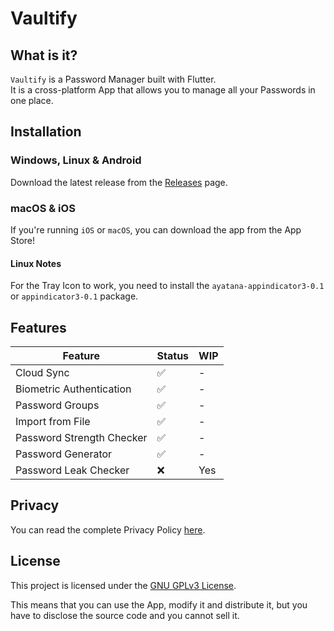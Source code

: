 # Vaultify

## What is it?

`Vaultify` is a Password Manager built with Flutter.
<br>
It is a cross-platform App that allows you to manage all your Passwords in one place.

## Installation

### Windows, Linux & Android

Download the latest release from the [Releases](https://github.com/danfq/Vaultify/releases) page.

### macOS & iOS

If you're running `iOS` or `macOS`, you can download the app from the App Store!

#### Linux Notes

For the Tray Icon to work, you need to install the `ayatana-appindicator3-0.1` or `appindicator3-0.1` package.

## Features

| Feature | Status | WIP |
|---------|--------|--------|
| Cloud Sync | ✅ | - |
| Biometric Authentication | ✅ | - |
| Password Groups | ✅ | - |
| Import from File | ✅ | - |
| Password Strength Checker | ✅ | - |
| Password Generator | ✅ | - |
| Password Leak Checker | ❌ | Yes |

## Privacy

You can read the complete Privacy Policy [here](https://github.com/danfq/Vaultify/blob/main/PRIVACY.md).

## License

This project is licensed under the [GNU GPLv3 License](https://choosealicense.com/licenses/gpl-3.0/).

This means that you can use the App, modify it and distribute it, but you have to disclose the source code and you cannot sell it.